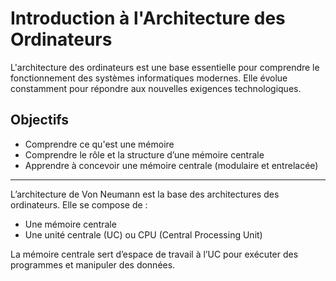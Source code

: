 # Introduction à l'Architecture des Ordinateurs

L'architecture des ordinateurs est une base essentielle pour comprendre le fonctionnement des systèmes informatiques modernes. Elle évolue constamment pour répondre aux nouvelles exigences technologiques.

## Objectifs
- Comprendre ce qu'est une mémoire
- Comprendre le rôle et la structure d’une mémoire centrale
- Apprendre à concevoir une mémoire centrale (modulaire et entrelacée)

---

L’architecture de Von Neumann est la base des architectures des ordinateurs. Elle se compose de :
- Une mémoire centrale
- Une unité centrale (UC) ou CPU (Central Processing Unit)

La mémoire centrale sert d’espace de travail à l’UC pour exécuter des programmes et manipuler des données. 